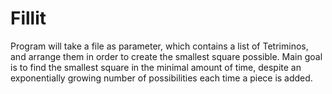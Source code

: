 # Fillit
Program will take a file as parameter, which contains a list of Tetriminos, and arrange them in order to create the smallest square possible. Main goal is to find the smallest square in the minimal amount of time, despite an exponentially growing number of possibilities each time a piece is added.
